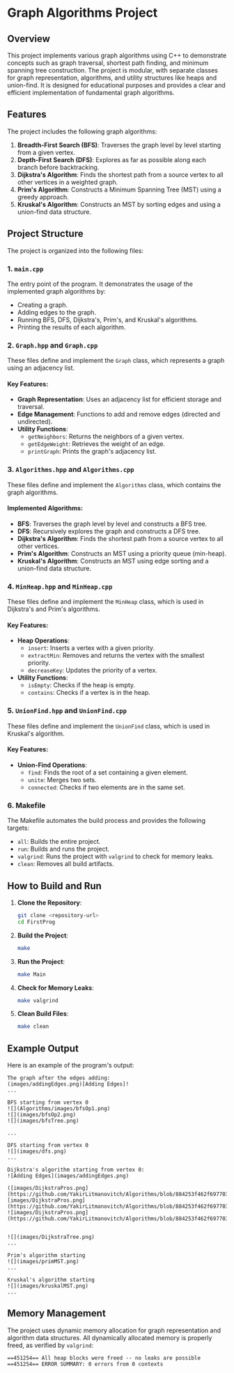 # Graph Algorithms Project

## Overview
This project implements various graph algorithms using C++ to demonstrate concepts such as graph traversal, shortest path finding, and minimum spanning tree construction. The project is modular, with separate classes for graph representation, algorithms, and utility structures like heaps and union-find. It is designed for educational purposes and provides a clear and efficient implementation of fundamental graph algorithms.

## Features
The project includes the following graph algorithms:
1. **Breadth-First Search (BFS)**: Traverses the graph level by level starting from a given vertex.
2. **Depth-First Search (DFS)**: Explores as far as possible along each branch before backtracking.
3. **Dijkstra's Algorithm**: Finds the shortest path from a source vertex to all other vertices in a weighted graph.
4. **Prim's Algorithm**: Constructs a Minimum Spanning Tree (MST) using a greedy approach.
5. **Kruskal's Algorithm**: Constructs an MST by sorting edges and using a union-find data structure.

## Project Structure
The project is organized into the following files:

### 1. **`main.cpp`**
The entry point of the program. It demonstrates the usage of the implemented graph algorithms by:
- Creating a graph.
- Adding edges to the graph.
- Running BFS, DFS, Dijkstra's, Prim's, and Kruskal's algorithms.
- Printing the results of each algorithm.

### 2. **`Graph.hpp` and `Graph.cpp`**
These files define and implement the `Graph` class, which represents a graph using an adjacency list.

#### Key Features:
- **Graph Representation**: Uses an adjacency list for efficient storage and traversal.
- **Edge Management**: Functions to add and remove edges (directed and undirected).
- **Utility Functions**:
  - `getNeighbors`: Returns the neighbors of a given vertex.
  - `getEdgeWeight`: Retrieves the weight of an edge.
  - `printGraph`: Prints the graph's adjacency list.

### 3. **`Algorithms.hpp` and `Algorithms.cpp`**
These files define and implement the `Algorithms` class, which contains the graph algorithms.

#### Implemented Algorithms:
- **BFS**: Traverses the graph level by level and constructs a BFS tree.
- **DFS**: Recursively explores the graph and constructs a DFS tree.
- **Dijkstra's Algorithm**: Finds the shortest path from a source vertex to all other vertices.
- **Prim's Algorithm**: Constructs an MST using a priority queue (min-heap).
- **Kruskal's Algorithm**: Constructs an MST using edge sorting and a union-find data structure.

### 4. **`MinHeap.hpp` and `MinHeap.cpp`**
These files define and implement the `MinHeap` class, which is used in Dijkstra's and Prim's algorithms.

#### Key Features:
- **Heap Operations**:
  - `insert`: Inserts a vertex with a given priority.
  - `extractMin`: Removes and returns the vertex with the smallest priority.
  - `decreaseKey`: Updates the priority of a vertex.
- **Utility Functions**:
  - `isEmpty`: Checks if the heap is empty.
  - `contains`: Checks if a vertex is in the heap.

### 5. **`UnionFind.hpp` and `UnionFind.cpp`**
These files define and implement the `UnionFind` class, which is used in Kruskal's algorithm.

#### Key Features:
- **Union-Find Operations**:
  - `find`: Finds the root of a set containing a given element.
  - `unite`: Merges two sets.
  - `connected`: Checks if two elements are in the same set.

### 6. **Makefile**
The Makefile automates the build process and provides the following targets:
- `all`: Builds the entire project.
- `run`: Builds and runs the project.
- `valgrind`: Runs the project with `valgrind` to check for memory leaks.
- `clean`: Removes all build artifacts.

## How to Build and Run
1. **Clone the Repository**:
   ```bash
   git clone <repository-url>
   cd FirstProg
   ```

2. **Build the Project**:
   ```bash
   make
   ```

3. **Run the Project**:
   ```bash
   make Main
   ```

4. **Check for Memory Leaks**:
   ```bash
   make valgrind
   ```

5. **Clean Build Files**:
   ```bash
   make clean
   ```

## Example Output
Here is an example of the program's output:
```
The graph after the edges adding:
(images/addingEdges.png)[Adding Edges]!
...

BFS starting from vertex 0
![](Algorithms/images/bfsOp1.png)
![](images/bfsOp2.png)
![](images/bfsTree.png)

...

DFS starting from vertex 0
![](images/dfs.png)
...

Dijkstra's algorithm starting from vertex 0:
![Adding Edges](images/addingEdges.png)

([images/DijkstraPros.png](https://github.com/YakirLitmanovitch/Algorithms/blob/884253f462f697703ac9b97ec7fa29e761e2068b/images/DijkstraPros.png))!
[images/DijkstraPros.png](https://github.com/YakirLitmanovitch/Algorithms/blob/884253f462f697703ac9b97ec7fa29e761e2068b/images/DijkstraPros.png)!
![images/DijkstraPros.png](https://github.com/YakirLitmanovitch/Algorithms/blob/884253f462f697703ac9b97ec7fa29e761e2068b/images/DijkstraPros.png)


![](images/DijkstraTree.png)
...

Prim's algorithm starting
![](images/primMST.png)
...

Kruskal's algorithm starting
![](images/kruskalMST.png)
...
```

## Memory Management
The project uses dynamic memory allocation for graph representation and algorithm data structures. All dynamically allocated memory is properly freed, as verified by `valgrind`:
```
==451254== All heap blocks were freed -- no leaks are possible
==451254== ERROR SUMMARY: 0 errors from 0 contexts
```

